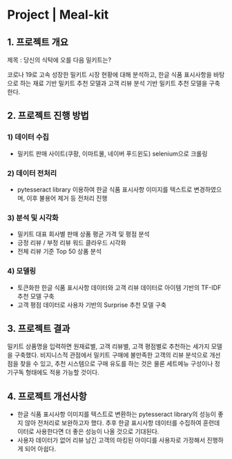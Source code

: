 # Project | Meal-kit

## 1. 프로젝트 개요
제목 : 당신의 식탁에 오를 다음 밀키트는?

코로나 19로 고속 성장한 밀키트 시장 현황에 대해 분석하고, 한글 식품 표시사항을 바탕으로 하는 재료 기반 밀키트 추천 모델과 고객 리뷰 분석 기반 밀키트 추천 모델을 구축한다.

## 2. 프로젝트 진행 방법
### 1) 데이터 수집
- 밀키트 판매 사이트(쿠팡, 이마트몰, 네이버 푸드윈도) selenium으로 크롤링

### 2) 데이터 전처리
- pytesseract library 이용하여 한글 식품 표시사항 이미지를 텍스트로 변경하였으며, 이후 불용어 제거 등 전처리 진행

### 3) 분석 및 시각화
- 밀키트 대표 회사별 판매 상품 평균 가격 및 평점 분석
- 긍정 리뷰 / 부정 리뷰 워드 클라우드 시각화
- 전체 리뷰 기준 Top 50 상품 분석

### 4) 모델링
- 토큰화한 한글 식품 표시사항 데이터와 고객 리뷰 데이터로 아이템 기반의 TF-IDF 추천 모델 구축
- 고객 평점 데이터로 사용자 기반의 Surprise 추천 모델 구축

## 3. 프로젝트 결과
밀키트 상품명을 입력하면 원재료별, 고객 리뷰별, 고객 평점별로 추천하는 세가지 모델을 구축했다. 비지니스적 관점에서 밀키트 구매에 불만족한 고객의 리뷰 분석으로 개선점을 찾을 수 있고, 추천 시스템으로 구매 유도를 하는 것은 물론 세트메뉴 구성이나 정기구독 형태에도 적용 가능할 것이다.

## 4. 프로젝트 개선사항
- 한글 식품 표시사항 이미지를 텍스트로 변환하는 pytesseract library의 성능이 좋지 않아 전처리로 보완하고자 했다. 추후 한글 표시사항 데이터를 수집하여 훈련데이터로 사용한다면 더 좋은 성능이 나올 것으로 기대된다.
- 사용자 데이터가 없어 리뷰 남긴 고객의 마킹된 아이디를 사용자로 가정해서 진행하게 되어 아쉽다.
